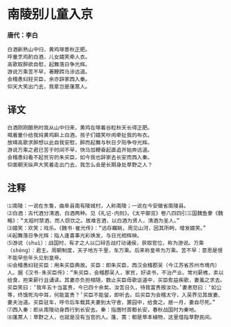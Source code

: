 南陵别儿童入京
==
**唐代：李白**

    白酒新熟山中归，黄鸡啄黍秋正肥。
    呼童烹鸡酌白酒，儿女嬉笑牵人衣。
    高歌取醉欲自慰，起舞落日争光辉。
    游说万乘苦不早，著鞭跨马涉远道。
    会稽愚妇轻买臣，余亦辞家西入秦。
    仰天大笑出门去，我辈岂是蓬蒿人。

译文
--
    白酒刚刚酿熟时我从山中归来，黄鸡在啄着谷粒秋天长得正肥。
    喊着童仆给我炖黄鸡斟上白酒，孩子们嬉笑吵闹牵扯我的布衣。
    放晴高歌求醉想以此自我安慰，醉而起舞与秋日夕阳争夺光辉。
    游说万乘之君已苦于时间不早，快马加鞭奋起直追开始奔远道。
    会稽愚妇看不起贫穷的朱买臣，如今我也辞家去长安而西入秦。
    仰面朝天纵声大笑着走出门去，我怎么会是长期身处草野之人？

注释
--
    ⑴南陵：一说在东鲁，曲阜县南有陵城村，人称南陵；一说在今安徽省南陵县。
    ⑵白酒：古代酒分清酒、白酒两种。见《礼记·内则》。《太平御览》卷八四四引三国魏鱼豢《魏略》：“太祖时禁酒，而人窃饮之。故难言酒，以白酒为贤人，清酒为圣人。”
    ⑶嬉笑：欢笑；戏乐。《魏书·崔光传》：“远存瞩眺，周见山河，因其所眄，增发嬉笑。”
    ⑷起舞落日争光辉：指人逢喜事光彩焕发，与日光相辉映。
    ⑸游说（shuì）：战国时，有才之人以口辩舌战打动诸侯，获取官位，称为游说。万乘（shèng）：君主。周朝制度，天子地方千里，车万乘。后来称皇帝为万乘。苦不早：意思是恨不能早些年头见到皇帝。
    ⑹会稽愚妇轻买臣：用朱买臣典故。买臣：即朱买臣，西汉会稽郡吴（今江苏省苏州市境内）人。据《汉书·朱买臣传》：“朱买臣，会稽郡吴人，家贫，好读书，不治产业。常刈薪樵，卖以给食，担束薪行且诵读。其妻亦负担相随，数止买臣毋歌讴道中，买臣愈益疾歌，妻羞之求去。买臣笑曰：‘我年五十当富贵，今已四十余矣。汝苦日久，待我富贵报汝功。’妻恚怒曰：‘如公等，终饿死沟中耳，何能富贵？’买臣不能留，即听去。后买臣为会稽太守，入吴界见其故妻、妻夫治道。买臣驻车，呼令后车载其夫妻到太守舍，置园中，给食之。居一月，妻自尽死。”
    ⑺西入秦：即从南陵动身西行到长安去。秦：指唐时首都长安，春秋战国时为秦地。
    ⑻蓬蒿人：草野之人，也就是没有当官的人。蓬、蒿：都是草本植物，这里借指草野民间。